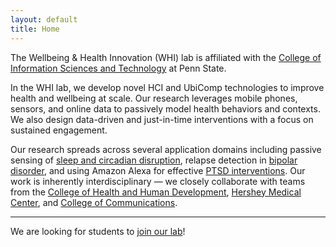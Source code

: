 ```yaml
---
layout: default
title: Home
---
```


The Wellbeing & Health Innovation (WHI) lab is affiliated with the
[College of Information Sciences and Technology][ist-link] at Penn
State.

In the WHI lab, we develop novel HCI and UbiComp technologies to
improve health and wellbeing at scale. Our research leverages
mobile phones, sensors, and online data to passively model health
behaviors and contexts. We also design data-driven and just-in-time
interventions with a focus on sustained engagement.

Our research spreads across several application domains including
passive sensing of [sleep and circadian disruption][sleep], relapse
detection in [bipolar disorder][bd-prediction], and using Amazon
Alexa for effective [PTSD interventions][alexa-ptsd]. Our work is
inherently interdisciplinary — we closely collaborate with teams
from the [College of Health and Human Development][hhd], [Hershey
Medical Center][hershey-psychiatry], and [College of Communications][comm].

---
We are looking for students to [join our lab](./prospective-students.html)!

[ist-link]: https://ist.psu.edu/
[clockwise-project]: projects/clockwise.html
[sleep]: projects/cr-distruption-phone-sensing.html
[bd-prediction]: projects/bd-prediction.html
[alexa-ptsd]: projects/ca-ptsd.html
[hhd]: https://hhd.psu.edu/
[hershey-psychiatry]: https://hmc.pennstatehealth.org/psychiatry
[comm]: https://bellisario.psu.edu/

